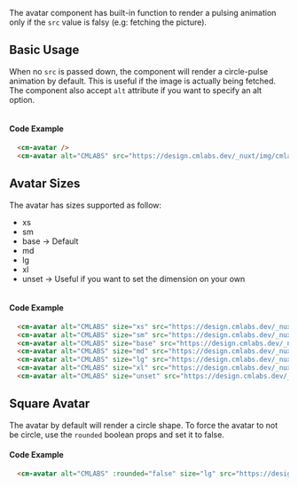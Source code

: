 <p class="text-md text-dark-10 dark:text-gray-40">
  The avatar component has built-in function to render a pulsing animation only if the <code>src</code> value is falsy (e.g: fetching the picture).
</p>

## Basic Usage

When no `src` is passed down, the component will render a circle-pulse animation by default. This is useful if the image is actually being fetched.  
The component also accept `alt` attribute if you want to specify an alt option.

<div style="display: flex; align-items: center; gap: 8px; margin-top: 16px;">
  <cm-avatar></cm-avatar>
  <cm-avatar alt="CMLABS" src="https://design.cmlabs.dev/_nuxt/img/cmlabs.21b68bc.svg"></cm-avatar>
</div>

#### Code Example

```html
  <cm-avatar />
  <cm-avatar alt="CMLABS" src="https://design.cmlabs.dev/_nuxt/img/cmlabs.21b68bc.svg" />
```

## Avatar Sizes

The avatar has sizes supported as follow:

- xs
- sm
- base -> Default
- md
- lg
- xl
- unset -> Useful if you want to set the dimension on your own

<div style="display: flex; align-items: center; gap: 8px; margin-top: 16px;">
  <cm-avatar alt="CMLABS" size="xs" src="https://design.cmlabs.dev/_nuxt/img/cmlabs.21b68bc.svg"></cm-avatar>
  <cm-avatar alt="CMLABS" size="sm" src="https://design.cmlabs.dev/_nuxt/img/cmlabs.21b68bc.svg"></cm-avatar>
  <cm-avatar alt="CMLABS" size="base" src="https://design.cmlabs.dev/_nuxt/img/cmlabs.21b68bc.svg"></cm-avatar>
  <cm-avatar alt="CMLABS" size="md" src="https://design.cmlabs.dev/_nuxt/img/cmlabs.21b68bc.svg"></cm-avatar>
  <cm-avatar alt="CMLABS" size="lg" src="https://design.cmlabs.dev/_nuxt/img/cmlabs.21b68bc.svg"></cm-avatar>
  <cm-avatar alt="CMLABS" size="xl" src="https://design.cmlabs.dev/_nuxt/img/cmlabs.21b68bc.svg"></cm-avatar>
  <cm-avatar alt="CMLABS" size="unset" src="https://design.cmlabs.dev/_nuxt/img/cmlabs.21b68bc.svg" width="80" height="80"></cm-avatar>
</div>

#### Code Example

```html
  <cm-avatar alt="CMLABS" size="xs" src="https://design.cmlabs.dev/_nuxt/img/cmlabs.21b68bc.svg" />
  <cm-avatar alt="CMLABS" size="sm" src="https://design.cmlabs.dev/_nuxt/img/cmlabs.21b68bc.svg" />
  <cm-avatar alt="CMLABS" size="base" src="https://design.cmlabs.dev/_nuxt/img/cmlabs.21b68bc.svg" />
  <cm-avatar alt="CMLABS" size="md" src="https://design.cmlabs.dev/_nuxt/img/cmlabs.21b68bc.svg" />
  <cm-avatar alt="CMLABS" size="lg" src="https://design.cmlabs.dev/_nuxt/img/cmlabs.21b68bc.svg" />
  <cm-avatar alt="CMLABS" size="xl" src="https://design.cmlabs.dev/_nuxt/img/cmlabs.21b68bc.svg" />
  <cm-avatar alt="CMLABS" size="unset" src="https://design.cmlabs.dev/_nuxt/img/cmlabs.21b68bc.svg" width="80" height="80" />
```

## Square Avatar

The avatar by default will render a circle shape. To force the avatar to not be circle, use the `rounded` boolean props and set it to false.

<cm-avatar alt="CMLABS" :rounded="false" size="lg" src="https://design.cmlabs.dev/_nuxt/img/cmlabs.21b68bc.svg"></cm-avatar>

#### Code Example

```html
  <cm-avatar alt="CMLABS" :rounded="false" size="lg" src="https://design.cmlabs.dev/_nuxt/img/cmlabs.21b68bc.svg" />
```


